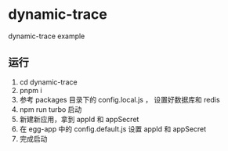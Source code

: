 # dynamic-trace

dynamic-trace example

## 运行

1. cd dynamic-trace
2. pnpm i
3. 参考 packages 目录下的 config.local.js ， 设置好数据库和 redis
4. npm run turbo 启动
5. 新建新应用，拿到 appId 和 appSecret
6. 在 egg-app 中的 config.default.js 设置 appId 和 appSecret
7. 完成启动
